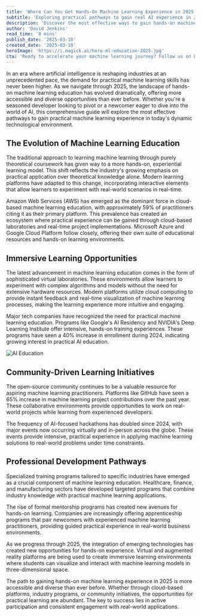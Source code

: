 ```yaml
---
title: 'Where Can You Get Hands-On Machine Learning Experience in 2025: A Comprehensive Guide'
subtitle: 'Exploring practical pathways to gain real AI experience in 2025'
description: 'Discover the most effective ways to gain hands-on machine learning experience in 2025, from cloud-based platforms to industry programs and community initiatives. Learn how the landscape of practical AI education has evolved and what opportunities are available for both beginners and experienced developers.'
author: 'David Jenkins'
read_time: '8 mins'
publish_date: '2025-03-10'
created_date: '2025-03-10'
heroImage: 'https://i.magick.ai/hero-ml-education-2025.jpg'
cta: 'Ready to accelerate your machine learning journey? Follow us on LinkedIn for daily updates on AI education opportunities, industry insights, and exclusive access to hands-on learning resources.'
---
```


In an era where artificial intelligence is reshaping industries at an unprecedented pace, the demand for practical machine learning skills has never been higher. As we navigate through 2025, the landscape of hands-on machine learning education has evolved dramatically, offering more accessible and diverse opportunities than ever before. Whether you're a seasoned developer looking to pivot or a newcomer eager to dive into the world of AI, this comprehensive guide will explore the most effective pathways to gain practical machine learning experience in today's dynamic technological environment.

## The Evolution of Machine Learning Education

The traditional approach to learning machine learning through purely theoretical coursework has given way to a more hands-on, experiential learning model. This shift reflects the industry's growing emphasis on practical application over theoretical knowledge alone. Modern learning platforms have adapted to this change, incorporating interactive elements that allow learners to experiment with real-world scenarios in real-time.

Amazon Web Services (AWS) has emerged as the dominant force in cloud-based machine learning education, with approximately 59% of practitioners citing it as their primary platform. This prevalence has created an ecosystem where practical experience can be gained through cloud-based laboratories and real-time project implementations. Microsoft Azure and Google Cloud Platform follow closely, offering their own suite of educational resources and hands-on learning environments.

## Immersive Learning Opportunities

The latest advancement in machine learning education comes in the form of sophisticated virtual laboratories. These environments allow learners to experiment with complex algorithms and models without the need for extensive hardware resources. Modern platforms utilize cloud computing to provide instant feedback and real-time visualization of machine learning processes, making the learning experience more intuitive and engaging.

Major tech companies have recognized the need for practical machine learning education. Programs like Google's AI Residency and NVIDIA's Deep Learning Institute offer intensive, hands-on training experiences. These programs have seen a 40% increase in enrollment during 2024, indicating growing interest in practical AI education.

![AI Education](https://images.magick.ai/ai-education-lab.webp)

## Community-Driven Learning Initiatives

The open-source community continues to be a valuable resource for aspiring machine learning practitioners. Platforms like GitHub have seen a 65% increase in machine learning project contributions over the past year. These collaborative environments provide opportunities to work on real-world projects while learning from experienced developers.

The frequency of AI-focused hackathons has doubled since 2024, with major events now occurring virtually and in-person across the globe. These events provide intensive, practical experience in applying machine learning solutions to real-world problems under time constraints.

## Professional Development Pathways

Specialized training programs tailored to specific industries have emerged as a crucial component of machine learning education. Healthcare, finance, and manufacturing sectors have developed targeted programs that combine industry knowledge with practical machine learning applications.

The rise of formal mentorship programs has created new avenues for hands-on learning. Companies are increasingly offering apprenticeship programs that pair newcomers with experienced machine learning practitioners, providing guided practical experience in real-world business environments.

As we progress through 2025, the integration of emerging technologies has created new opportunities for hands-on experience. Virtual and augmented reality platforms are being used to create immersive learning environments where students can visualize and interact with machine learning models in three-dimensional space.

The path to gaining hands-on machine learning experience in 2025 is more accessible and diverse than ever before. Whether through cloud-based platforms, industry programs, or community initiatives, the opportunities for practical learning are abundant. The key to success lies in active participation and consistent engagement with real-world applications.